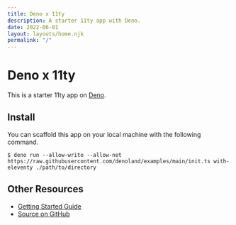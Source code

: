 ```yaml
---
title: Deno x 11ty
description: A starter 11ty app with Deno.
date: 2022-06-01
layout: layouts/home.njk
permalink: "/"
---
```

# Deno x 11ty

This is a starter 11ty app on [Deno](https://deno.land).

## Install

You can scaffold this app on your local machine with the following command.

```
$ deno run --allow-write --allow-net https://raw.githubusercontent.com/denoland/examples/main/init.ts with-eleventy ./path/to/directory
```

## Other Resources

- [Getting Started Guide](/getting-started)
- [Source on GitHub](https://github.com/denoland/examples/tree/main/with-eleventy)